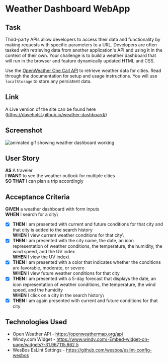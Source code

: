 # Weather Dashboard WebApp

## Task

Third-party APIs allow developers to access their data and functionality by making requests with specific parameters to a URL. Developers are often tasked with retrieving data from another application's API and using it in the context of their own. Your challenge is to build a weather dashboard that will run in the browser and feature dynamically updated HTML and CSS.

Use the [OpenWeather One Call API](https://openweathermap.org/api/one-call-api) to retrieve weather data for cities. Read through the documentation for setup and usage instructions. You will use `localStorage` to store any persistent data.

## Link

A Live version of the site can be found here (https://daveholst.github.io/weather-dashboard/)

## Screenshot

![animated gif showing weather dashboard working](./assets/weather-dashboard.gif)

## User Story

**AS** A traveler\
**I WANT** to see the weather outlook for multiple cities\
**SO THAT** I can plan a trip accordingly

## Acceptance Criteria

**GIVEN** a weather dashboard with form inputs\
**WHEN** I search for a city\

- [x] **THEN** I am presented with current and future conditions for that city and that city is added to the search history\
      **WHEN** I view current weather conditions for that city\
- [x] **THEN** I am presented with the city name, the date, an icon representation of weather conditions, the temperature, the humidity, the wind speed, and the UV index\
      **WHEN** I view the UV index\
- [x] **THEN** I am presented with a color that indicates whether the conditions are favorable, moderate, or severe\
      **WHEN** I view future weather conditions for that city
- [x] **THEN** I am presented with a 5-day forecast that displays the date, an icon representation of weather conditions, the temperature, the wind speed, and the humidity\
      **WHEN** I click on a city in the search history\
- [x] **THEN** I am again presented with current and future conditions for that city

## Technologies Used

- Open Weather API - https://openweathermap.org/api
- Windy.com Widget - https://www.windy.com/-Embed-widget-on-page/widgets?-31.967,115.862,5
- WesBos EsLint Settings - https://github.com/wesbos/eslint-config-wesbos

